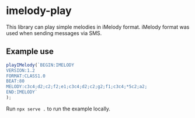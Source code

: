 # imelody-play

This library can play simple melodies in iMelody format.
iMelody format was used when sending messages via SMS.

## Example use
```js
playIMelody(`BEGIN:IMELODY
VERSION:1.2
FORMAT:CLASS1.0
BEAT:80
MELODY:c3c4;d2;c2;f2;e1;c3c4;d2;c2;g2;f1;c3c4;*5c2;a2;
END:IMELODY`
);
```

Run `npx serve .` to run the example locally.